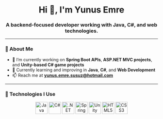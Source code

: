 <h1 align="center">Hi 👋, I'm Yunus Emre</h1>
<h3 align="center">A backend-focused developer working with Java, C#, and web technologies.</h3>

---

### 🚀 About Me

- 🔭 I’m currently working on **Spring Boot APIs**, **ASP.NET MVC projects**, and **Unity-based C# game projects**
- 🌱 Currently learning and improving in **Java**, **C#**, and **Web Development**
- 📫 Reach me at **yunus.emre.susuz@hotmail.com**

---

### 🧰 Technologies I Use

<p align="center">
  <img src="https://cdn.jsdelivr.net/gh/devicons/devicon/icons/java/java-original.svg" width="40" height="40" alt="Java"/>
  <img src="https://cdn.jsdelivr.net/gh/devicons/devicon/icons/csharp/csharp-original.svg" width="40" height="40" alt="C#"/>
  <img src="https://cdn.jsdelivr.net/gh/devicons/devicon/icons/dotnetcore/dotnetcore-original.svg" width="40" height="40" alt=".NET Core"/>
  <img src="https://cdn.jsdelivr.net/gh/devicons/devicon/icons/spring/spring-original.svg" width="40" height="40" alt="Spring Boot"/>
  <img src="https://cdn.jsdelivr.net/gh/devicons/devicon/icons/unity/unity-original.svg" width="40" height="40" alt="Unity"/>
  <img src="https://cdn.jsdelivr.net/gh/devicons/devicon/icons/html5/html5-original.svg" width="40" height="40" alt="HTML5"/>
  <img src="https://cdn.jsdelivr.net/gh/devicons/devicon/icons/css3/css3-original.svg" width="40" height="40" alt="CSS3"/>
</p>
